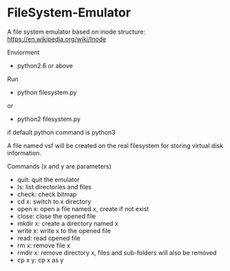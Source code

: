 # FileSystem-Emulator

A file system emulator based on inode structure: https://en.wikipedia.org/wiki/Inode

Enviorment
- python2.6 or above

Run
- python filesystem.py

or
- python2 filesystem.py

if default python command is python3

A file named vsf will be created on the real filesystem for storing virtual disk information.

Commands (x and y are parameters)
- quit: quit the emulator
- ls: list directories and files
- check: check bitmap
- cd x: switch to x directory
- open x: open a file named x, create if not exist
- close: close the opened file
- mkdir x: create a directory named x
- write x: write x to the opened file
- read: read opened file
- rm x: remove file x
- rmdir x: remove directory x, files and sub-folders will also be removed
- cp x y: cp x as y

